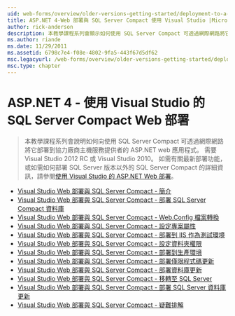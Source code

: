 ```yaml
---
uid: web-forms/overview/older-versions-getting-started/deployment-to-a-hosting-provider/index
title: ASP.NET 4-Web 部署與 SQL Server Compact 使用 Visual Studio |Microsoft Docs
author: rick-anderson
description: 本教學課程系列會顯示如何使用 SQL Server Compact 可透過網際網路將它部署至第三方 h 的 ASP.NET web 應用程式...
ms.author: riande
ms.date: 11/29/2011
ms.assetid: 6798c7e4-f08e-4802-9fa5-443f67d5df62
msc.legacyurl: /web-forms/overview/older-versions-getting-started/deployment-to-a-hosting-provider
msc.type: chapter
---
```

<a name="aspnet-4---web-deployment-with-sql-server-compact-using-visual-studio"></a>ASP.NET 4 - 使用 Visual Studio 的 SQL Server Compact Web 部署
====================
> 本教學課程系列會說明如何向使用 SQL Server Compact 可透過網際網路將它部署到協力廠商主機服務提供者的 ASP.NET web 應用程式。 需要 Visual Studio 2012 RC 或 Visual Studio 2010。 如需有關最新部署功能，或如需如何部署 SQL Server 版本以外的 SQL Server Compact 的詳細資訊，請參閱[使用 Visual Studio 的 ASP.NET Web 部署](../../deployment/visual-studio-web-deployment/introduction.md)。


- [Visual Studio Web 部署與 SQL Server Compact - 簡介](deployment-to-a-hosting-provider-introduction-1-of-12.md)
- [Visual Studio Web 部署與 SQL Server Compact - 部署 SQL Server Compact 資料庫](deployment-to-a-hosting-provider-deploying-sql-server-compact-databases-2-of-12.md)
- [Visual Studio Web 部署與 SQL Server Compact - Web.Config 檔案轉換](deployment-to-a-hosting-provider-web-config-file-transformations-3-of-12.md)
- [Visual Studio Web 部署與 SQL Server Compact - 設定專案屬性](deployment-to-a-hosting-provider-configuring-project-properties-4-of-12.md)
- [Visual Studio Web 部署與 SQL Server Compact - 部署到 IIS 作為測試環境](deployment-to-a-hosting-provider-deploying-to-iis-as-a-test-environment-5-of-12.md)
- [Visual Studio Web 部署與 SQL Server Compact - 設定資料夾權限](deployment-to-a-hosting-provider-setting-folder-permissions-6-of-12.md)
- [Visual Studio Web 部署與 SQL Server Compact - 部署到生產環境](deployment-to-a-hosting-provider-deploying-to-the-production-environment-7-of-12.md)
- [Visual Studio Web 部署與 SQL Server Compact - 部署僅限程式碼更新](deployment-to-a-hosting-provider-deploying-a-code-only-update-8-of-12.md)
- [Visual Studio Web 部署與 SQL Server Compact - 部署資料庫更新](deployment-to-a-hosting-provider-deploying-a-database-update-9-of-12.md)
- [Visual Studio Web 部署與 SQL Server Compact - 移轉至 SQL Server](deployment-to-a-hosting-provider-migrating-to-sql-server-10-of-12.md)
- [Visual Studio Web 部署與 SQL Server Compact - 部署 SQL Server 資料庫更新](deployment-to-a-hosting-provider-deploying-a-sql-server-database-update-11-of-12.md)
- [Visual Studio Web 部署與 SQL Server Compact - 疑難排解](deployment-to-a-hosting-provider-creating-and-installing-deployment-packages-12-of-12.md)
